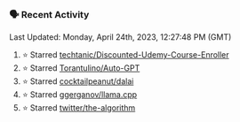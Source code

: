### 🗣 Recent Activity

<!--RECENT_ACTIVITY:last_update-->
Last Updated: Monday, April 24th, 2023, 12:27:48 PM (GMT)
<!--RECENT_ACTIVITY:last_update_end-->
<!--RECENT_ACTIVITY:start-->
1. ⭐ Starred [techtanic/Discounted-Udemy-Course-Enroller](https://github.com/techtanic/Discounted-Udemy-Course-Enroller)
2. ⭐ Starred [Torantulino/Auto-GPT](https://github.com/Torantulino/Auto-GPT)
3. ⭐ Starred [cocktailpeanut/dalai](https://github.com/cocktailpeanut/dalai)
4. ⭐ Starred [ggerganov/llama.cpp](https://github.com/ggerganov/llama.cpp)
5. ⭐ Starred [twitter/the-algorithm](https://github.com/twitter/the-algorithm)
<!--RECENT_ACTIVITY:end-->
